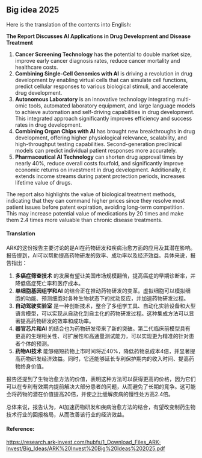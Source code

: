 ## Big idea 2025

Here is the translation of the contents into English:

**The Report Discusses AI Applications in Drug Development and Disease Treatment**

1. **Cancer Screening Technology** has the potential to double market size, improve early cancer diagnosis rates, reduce cancer mortality and healthcare costs.
2. **Combining Single-Cell Genomics with AI** is driving a revolution in drug development by enabling virtual cells that can simulate cell functions, predict cellular responses to various biological stimuli, and accelerate drug development.
3. **Autonomous Laboratory** is an innovative technology integrating multi-omic tools, automated laboratory equipment, and large language models to achieve automation and self-driving capabilities in drug development. This integrated approach significantly improves efficiency and success rates in drug development.
4. **Combining Organ Chips with AI** has brought new breakthroughs in drug development, offering higher physiological relevance, scalability, and high-throughput testing capabilities. Second-generation preclinical models can predict individual patient responses more accurately.
5. **Pharmaceutical AI Technology** can shorten drug approval times by nearly 40%, reduce overall costs fourfold, and significantly improve economic returns on investment in drug development. Additionally, it extends income streams during patent protection periods, increases lifetime value of drugs.

The report also highlights the value of biological treatment methods, indicating that they can command higher prices since they resolve most patient issues before patent expiration, avoiding long-term competition. This may increase potential value of medications by 20 times and make them 2.4 times more valuable than chronic disease treatments.

#### Translation 

ARK的这份报告主要讨论的是AI在药物研发和疾病治愈方面的应用及其潜在影响。报告提到，AI可以帮助提高药物研发的效率、成功率以及经济效益。具体来说，报告指出：

1. **多癌症筛查技术** 的发展有望让美国市场规模翻倍，提高癌症的早期诊断率，并降低癌症死亡率和医疗成本。
2. **单细胞基因组学和AI** 的结合正在推动药物研发的变革。虚拟细胞可以模拟细胞的功能、预测细胞对各种生物状态下的扰动反应，并加速药物研发过程。
3. **自动驾驶实验室** 是一种创新技术，整合了多组学工具、自动化实验设备和大型语言模型，可以实现从自动化到自主化的药物研发过程。这种集成方法可以显著提高药物研发的效率和成功率。
4. **器官芯片和AI** 的结合也为药物研发带来了新的突破。第二代临床前模型具有更高的生理相关性、可扩展性和高通量测试能力，可以实现更为精准的针对患者个体的预测。
5. **药物AI技术** 能够缩短药物上市时间将近40%，降低药物总成本4倍，并显著提高药物研发经济效益。同时，它还能够延长专利保护期内的收入时间、提高药物终身价值。

报告还提到了生物治愈方法的价值，表明这种方法可以获得更高的价格，因为它们可以在专利有效期内提前解决大部分患者的问题，从而避免了长期的竞争。这可能会将药物的潜在价值提高20倍，并使之比缓解疾病的慢性处方高2.4倍。

总体来说，报告认为，AI加速药物研发和疾病治愈方法的结合，有望改变制药生物技术行业的回报格局，从而改善该行业的经济效益。

#### Reference: 

https://research.ark-invest.com/hubfs/1_Download_Files_ARK-Invest/Big_Ideas/ARK%20Invest%20Big%20Ideas%202025.pdf